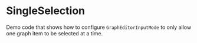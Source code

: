 # SingleSelection

Demo code that shows how to configure `GraphEditorInputMode` to only allow one 
	  graph item to be selected at a time.

